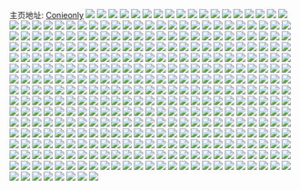 主页地址: [Conieonly](https://weibo.com/u/5076797103) 
![](https://wx4.sinaimg.cn/mw2000/005xzIQfgy1h9ptmxf4w3j32c0340hdu.jpg) 
![](https://wx4.sinaimg.cn/mw2000/005xzIQfgy1h9ptmr7394j324r2u6kjl.jpg) 
![](https://wx4.sinaimg.cn/mw2000/005xzIQfgy1h9ptmy69o2j32c0340qv5.jpg) 
![](https://wx4.sinaimg.cn/mw2000/005xzIQfgy1h9ptmwf1ucj32c0340npe.jpg) 
![](https://wx4.sinaimg.cn/mw2000/005xzIQfgy1h9ptmt9fh5j32c0340000.jpg) 
![](https://wx4.sinaimg.cn/mw2000/005xzIQfgy1h9ptmq9mf1j32c0340x6q.jpg) 
![](https://wx4.sinaimg.cn/mw2000/005xzIQfgy1h9ptmvbx65j328u2zse82.jpg) 
![](https://wx4.sinaimg.cn/mw2000/005xzIQfgy1h9ptmyka37j30rh10ok42.jpg) 
![](https://wx4.sinaimg.cn/mw2000/005xzIQfgy1h9ptn03d36j31o0280e82.jpg) 
![](https://wx4.sinaimg.cn/mw2000/005xzIQfgy1h9ptnqhgd9j30u0140tha.jpg) 
![](https://wx4.sinaimg.cn/mw2000/005xzIQfgy1h9ptmu5pw6j320h2one81.jpg) 
![](https://wx4.sinaimg.cn/mw2000/005xzIQfgy1h98hhfqg3pj30rp10xqrr.jpg) 
![](https://wx4.sinaimg.cn/mw2000/005xzIQfgy1h98ibn3325j325j25fu0x.jpg) 
![](https://wx4.sinaimg.cn/mw2000/005xzIQfgy1h98ie06fryj30r910cdty.jpg) 
![](https://wx4.sinaimg.cn/mw2000/005xzIQfgy1h98if8gc8wj30rt12j1ea.jpg) 
![](https://wx4.sinaimg.cn/mw2000/005xzIQfgy1h98h4zj7s7j32c03407wi.jpg) 
![](https://wx4.sinaimg.cn/mw2000/005xzIQfgy1h98gsu16j1j32ai320x6q.jpg) 
![](https://wx4.sinaimg.cn/mw2000/005xzIQfgy1h98gkwilx0j326m2wnnpd.jpg) 
![](https://wx4.sinaimg.cn/mw2000/005xzIQfgy1h98gld8db8j32c035hnpf.jpg) 
![](https://wx4.sinaimg.cn/mw2000/005xzIQfgy1h98hb1hwf6j30sl125dwf.jpg) 
![](https://wx4.sinaimg.cn/mw2000/005xzIQfgy1h98glgouwhj32c03407wj.jpg) 
![](https://wx4.sinaimg.cn/mw2000/005xzIQfgy1h98glaujc5j32c0340b2b.jpg) 
![](https://wx4.sinaimg.cn/mw2000/005xzIQfgy1h98h6l5pzcj30jz0qntin.jpg) 
![](https://wx4.sinaimg.cn/mw2000/005xzIQfgy1h98hf8bxyrj31wr2joe81.jpg) 
![](https://wx4.sinaimg.cn/mw2000/005xzIQfgy1h98gulbi9cj32c03404qr.jpg) 
![](https://wx4.sinaimg.cn/mw2000/005xzIQfgy1h90xce1elsj32c03404qr.jpg) 
![](https://wx4.sinaimg.cn/mw2000/005xzIQfgy1h90xcevnjnj321e2pq4qp.jpg) 
![](https://wx4.sinaimg.cn/mw2000/005xzIQfgy1h90xem2vpxj32c0340qv5.jpg) 
![](https://wx4.sinaimg.cn/mw2000/005xzIQfgy1h90xchy4z0j32c0340x6p.jpg) 
![](https://wx4.sinaimg.cn/mw2000/005xzIQfgy1h90xcg27gmj329r30u4qq.jpg) 
![](https://wx4.sinaimg.cn/mw2000/005xzIQfgy1h90xcbuy6yj32c0340b2a.jpg) 
![](https://wx4.sinaimg.cn/mw2000/005xzIQfgy1h90xcjgw90j31zm2nd4qp.jpg) 
![](https://wx4.sinaimg.cn/mw2000/005xzIQfgy1h90xccr9d4j32c0340qv5.jpg) 
![](https://wx4.sinaimg.cn/mw2000/005xzIQfgy1h90xdbm24hj30sf11w4a3.jpg) 
![](https://wx4.sinaimg.cn/mw2000/005xzIQfgy1h90xc8pjeuj32c0340x6p.jpg) 
![](https://wx4.sinaimg.cn/mw2000/005xzIQfgy1h90xcirymnj329r30unpd.jpg) 
![](https://wx4.sinaimg.cn/mw2000/005xzIQfgy1h90xcnuba0j30wi1ls4iz.jpg) 
![](https://wx4.sinaimg.cn/mw2000/005xzIQfgy1h90xcn1ezoj33402c0hdv.jpg) 
![](https://wx4.sinaimg.cn/mw2000/005xzIQfgy1h8vhezpb8fj31cz21fe81.jpg) 
![](https://wx4.sinaimg.cn/mw2000/005xzIQfgy1h8vh9uttgrj324h2a11l0.jpg) 
![](https://wx4.sinaimg.cn/mw2000/005xzIQfgy1h8vha0z07bj31ey24gnpd.jpg) 
![](https://wx4.sinaimg.cn/mw2000/005xzIQfgy1h8vha97xroj32c02jikjm.jpg) 
![](https://wx4.sinaimg.cn/mw2000/005xzIQfgy1h8vhij221vj31341cvqiq.jpg) 
![](https://wx4.sinaimg.cn/mw2000/005xzIQfgy1h8vh9vvsmuj32c0340b2a.jpg) 
![](https://wx4.sinaimg.cn/mw2000/005xzIQfgy1h8vha6vf8rj32c0340hdw.jpg) 
![](https://wx4.sinaimg.cn/mw2000/005xzIQfgy1h8vha06364j31h527pe81.jpg) 
![](https://wx4.sinaimg.cn/mw2000/005xzIQfgy1h8vhaeoh6uj32c0340u0y.jpg) 
![](https://wx4.sinaimg.cn/mw2000/005xzIQfgy1h8vha3fw3aj32a531je83.jpg) 
![](https://wx4.sinaimg.cn/mw2000/005xzIQfgy1h8vh9rov0xj32c02s9kjm.jpg) 
![](https://wx4.sinaimg.cn/mw2000/005xzIQfgy1h8vh9z9femj31kw2dc1ky.jpg) 
![](https://wx4.sinaimg.cn/mw2000/005xzIQfgy1h8vh9yc1yzj31kx2dc7wi.jpg) 
![](https://wx4.sinaimg.cn/mw2000/005xzIQfgy1h8vh9xi5d9j31kw2dc1ky.jpg) 
![](https://wx4.sinaimg.cn/mw2000/005xzIQfgy1h8vhavmulkj32312spe83.jpg) 
![](https://wx4.sinaimg.cn/mw2000/005xzIQfgy1h8vha7z5dmj32c0340b2b.jpg) 
![](https://wx4.sinaimg.cn/mw2000/005xzIQfgy1h8vh9wm5swj32c0340u0x.jpg) 
![](https://wx4.sinaimg.cn/mw2000/005xzIQfgy1h8vhact9zlj32eo37kkjp.jpg) 
![](https://wx4.sinaimg.cn/mw2000/005xzIQfgy1h8ph0o2w07j324836ce83.jpg) 
![](https://wx4.sinaimg.cn/mw2000/005xzIQfgy1h8ph1svlp4j336c248x6p.jpg) 
![](https://wx4.sinaimg.cn/mw2000/005xzIQfgy1h8ph0ua14yj324836cx6q.jpg) 
![](https://wx4.sinaimg.cn/mw2000/005xzIQfgy1h8ph0zabq5j324836cb2a.jpg) 
![](https://wx4.sinaimg.cn/mw2000/005xzIQfgy1h8ph159q1hj324836cu0y.jpg) 
![](https://wx4.sinaimg.cn/mw2000/005xzIQfgy1h8ph29a1ytj325137khdu.jpg) 
![](https://wx4.sinaimg.cn/mw2000/005xzIQfgy1h8ph1bnp9ej324836cu0y.jpg) 
![](https://wx4.sinaimg.cn/mw2000/005xzIQfgy1h8ph1i934vj324836cqv6.jpg) 
![](https://wx4.sinaimg.cn/mw2000/005xzIQfgy1h8ph1o40n9j324836ckjm.jpg) 
![](https://wx4.sinaimg.cn/mw2000/005xzIQfgy1h8bekejmrjj31o02807wi.jpg) 
![](https://wx4.sinaimg.cn/mw2000/005xzIQfgy1h8bekgjf95j31o0280b2a.jpg) 
![](https://wx4.sinaimg.cn/mw2000/005xzIQfgy1h8bekbn0gcj31o02801ky.jpg) 
![](https://wx4.sinaimg.cn/mw2000/005xzIQfgy1h8bekc4w6aj30ui14oq8p.jpg) 
![](https://wx4.sinaimg.cn/mw2000/005xzIQfgy1h8bek8a72xj31ue2gj1kx.jpg) 
![](https://wx4.sinaimg.cn/mw2000/005xzIQfgy1h8bekda6zej32c0340kjl.jpg) 
![](https://wx4.sinaimg.cn/mw2000/005xzIQfgy1h8bekae3vtj31o0280kjm.jpg) 
![](https://wx4.sinaimg.cn/mw2000/005xzIQfgy1h8bekiscz7j32c03401ky.jpg) 
![](https://wx4.sinaimg.cn/mw2000/005xzIQfgy1h8bekfjgmaj31o0280hdu.jpg) 
![](https://wx4.sinaimg.cn/mw2000/005xzIQfgy1h8bekhmwizj31o02804qq.jpg) 
![](https://wx4.sinaimg.cn/mw2000/005xzIQfgy1h8bekjlfd2j31o0280u0x.jpg) 
![](https://wx4.sinaimg.cn/mw2000/005xzIQfgy1h8bekcket7j30uk14rjy6.jpg) 
![](https://wx4.sinaimg.cn/mw2000/005xzIQfgy1h8bekkamn1j318y280hdt.jpg) 
![](https://wx4.sinaimg.cn/mw2000/005xzIQfgy1h8bekdpvb1j30wi17c792.jpg) 
![](https://wx4.sinaimg.cn/mw2000/005xzIQfgy1h850io5iupj32c0340hdt.jpg) 
![](https://wx4.sinaimg.cn/mw2000/005xzIQfgy1h850infvpwj32702x64qr.jpg) 
![](https://wx4.sinaimg.cn/mw2000/005xzIQfgy1h850ii1x0kj31rb2ca4qp.jpg) 
![](https://wx4.sinaimg.cn/mw2000/005xzIQfgy1h850iqi5a9j32c03407wk.jpg) 
![](https://wx4.sinaimg.cn/mw2000/005xzIQfgy1h850ikc7qxj31zn2nje81.jpg) 
![](https://wx4.sinaimg.cn/mw2000/005xzIQfgy1h850id0fssj32au32v1kz.jpg) 
![](https://wx4.sinaimg.cn/mw2000/005xzIQfgy1h850i2u4a2j322v2roqv5.jpg) 
![](https://wx4.sinaimg.cn/mw2000/005xzIQfgy1h850lf02wgj318z27z1kx.jpg) 
![](https://wx4.sinaimg.cn/mw2000/005xzIQfgy1h850im21rtj32572ushdt.jpg) 
![](https://wx4.sinaimg.cn/mw2000/005xzIQfgy1h850ihcbi3j31lr251e81.jpg) 
![](https://wx4.sinaimg.cn/mw2000/005xzIQfgy1h850il9onzj328j2z81ky.jpg) 
![](https://wx4.sinaimg.cn/mw2000/005xzIQfgy1h850ift8qoj32b332nb2b.jpg) 
![](https://wx4.sinaimg.cn/mw2000/005xzIQfgy1h850i7rzcsj31sc2ds1ky.jpg) 
![](https://wx4.sinaimg.cn/mw2000/005xzIQfgy1h850iecb9dj32842yoqv5.jpg) 
![](https://wx4.sinaimg.cn/mw2000/005xzIQfgy1h850isga6aj32392s21ky.jpg) 
![](https://wx4.sinaimg.cn/mw2000/005xzIQfgy1h850iarei2j32c0340npe.jpg) 
![](https://wx4.sinaimg.cn/mw2000/005xzIQfgy1h850ltbnwsj32c0340qv7.jpg) 
![](https://wx4.sinaimg.cn/mw2000/005xzIQfgy1h850luflfqj32c0340b2a.jpg) 
![](https://wx4.sinaimg.cn/mw2000/005xzIQfgy1h7y04jzlwbj327v2yhkjl.jpg) 
![](https://wx4.sinaimg.cn/mw2000/005xzIQfgy1h7y04lai50j32c0340npd.jpg) 
![](https://wx4.sinaimg.cn/mw2000/005xzIQfgy1h7y04p364rj32c03407wi.jpg) 
![](https://wx4.sinaimg.cn/mw2000/005xzIQfgy1h7y04up2pcj32c0340u0x.jpg) 
![](https://wx4.sinaimg.cn/mw2000/005xzIQfgy1h7y04eg1zmj32c03401kz.jpg) 
![](https://wx4.sinaimg.cn/mw2000/005xzIQfgy1h7y05dpftoj32922zwe81.jpg) 
![](https://wx4.sinaimg.cn/mw2000/005xzIQfgy1h7y04ai84oj31j821xe7x.jpg) 
![](https://wx4.sinaimg.cn/mw2000/005xzIQfgy1h7y04idwu5j32c0340b29.jpg) 
![](https://wx4.sinaimg.cn/mw2000/005xzIQfgy1h7y0466rqej31dw1um7na.jpg) 
![](https://wx4.sinaimg.cn/mw2000/005xzIQfgy1h7y04t7nz4j32c0340npd.jpg) 
![](https://wx4.sinaimg.cn/mw2000/005xzIQfgy1h7y05bczdaj32c0340e81.jpg) 
![](https://wx4.sinaimg.cn/mw2000/005xzIQfgy1h7y04q76cnj327f2xxu0x.jpg) 
![](https://wx4.sinaimg.cn/mw2000/005xzIQfgy1h7y04nh4xjj32c0340x6q.jpg) 
![](https://wx4.sinaimg.cn/mw2000/005xzIQfgy1h7y045kwlvj32c03404qq.jpg) 
![](https://wx4.sinaimg.cn/mw2000/005xzIQfgy1h7y047mznnj32c0340x6p.jpg) 
![](https://wx4.sinaimg.cn/mw2000/005xzIQfgy1h7y048v70uj31dq1ue1kx.jpg) 
![](https://wx4.sinaimg.cn/mw2000/005xzIQfgy1h7y04gycuyj32c0340kjl.jpg) 
![](https://wx4.sinaimg.cn/mw2000/005xzIQfgy1h7y05bwt0ej31fj1wt7n0.jpg) 
![](https://wx4.sinaimg.cn/mw2000/005xzIQfgy1h7ommjc4vhj32c0341kjn.jpg) 
![](https://wx4.sinaimg.cn/mw2000/005xzIQfgy1h7ommlpn32j31t72f2b0c.jpg) 
![](https://wx4.sinaimg.cn/mw2000/005xzIQfgy1h7ommh4kv8j31r03401kz.jpg) 
![](https://wx4.sinaimg.cn/mw2000/005xzIQfgy1h7ommmvj0qj31g30yqwxg.jpg) 
![](https://wx4.sinaimg.cn/mw2000/005xzIQfgy1h7ommmc7hsj31kw2dc4qp.jpg) 
![](https://wx4.sinaimg.cn/mw2000/005xzIQfgy1h7ommnh6uuj31971vtu09.jpg) 
![](https://wx4.sinaimg.cn/mw2000/005xzIQfgy1h7ommpqsfij31kw2dckjl.jpg) 
![](https://wx4.sinaimg.cn/mw2000/005xzIQfgy1h7ommozmiqj31hc280e81.jpg) 
![](https://wx4.sinaimg.cn/mw2000/005xzIQfgy1h7ommdyrqij31kx2dckjl.jpg) 
![](https://wx4.sinaimg.cn/mw2000/005xzIQfgy1h7ommd5cd5j31j82auhdt.jpg) 
![](https://wx4.sinaimg.cn/mw2000/005xzIQfgy1h7ommoa6qcj31hc280e81.jpg) 
![](https://wx4.sinaimg.cn/mw2000/005xzIQfgy1h7omokc5ytj31kx2ddkjl.jpg) 
![](https://wx4.sinaimg.cn/mw2000/005xzIQfgy1h7ommk49doj32c03407wh.jpg) 
![](https://wx4.sinaimg.cn/mw2000/005xzIQfgy1h7omohv70sj31mi2w0x6p.jpg) 
![](https://wx4.sinaimg.cn/mw2000/005xzIQfgy1h7omml8jefj32c0340npe.jpg) 
![](https://wx4.sinaimg.cn/mw2000/005xzIQfgy1h7ommf45lxj30wi17cqhj.jpg) 
![](https://wx4.sinaimg.cn/mw2000/005xzIQfgy1h7ommcjihqj326p2yyb2a.jpg) 
![](https://wx4.sinaimg.cn/mw2000/005xzIQfgy1h7omoghuh3j32c0340kjm.jpg) 
![](https://wx4.sinaimg.cn/mw2000/005xzIQfgy1h7lar2qvx2j32c0340hdu.jpg) 
![](https://wx4.sinaimg.cn/mw2000/005xzIQfgy1h7laqytfo7j328n2zdkjm.jpg) 
![](https://wx4.sinaimg.cn/mw2000/005xzIQfgy1h7laqw3lksj32652w21kx.jpg) 
![](https://wx4.sinaimg.cn/mw2000/005xzIQfgy1h7larf76vmj31401e0wsv.jpg) 
![](https://wx4.sinaimg.cn/mw2000/005xzIQfgy1h7lar03m70j32c03401kx.jpg) 
![](https://wx4.sinaimg.cn/mw2000/005xzIQfgy1h7lar4zkczj32b232le82.jpg) 
![](https://wx4.sinaimg.cn/mw2000/005xzIQfgy1h7lar1c5h5j328i2z6qv5.jpg) 
![](https://wx4.sinaimg.cn/mw2000/005xzIQfgy1h7larfk6njj31401e0ai1.jpg) 
![](https://wx4.sinaimg.cn/mw2000/005xzIQfgy1h7lar7b7frj321s2thu0x.jpg) 
![](https://wx4.sinaimg.cn/mw2000/005xzIQfgy1h7laqx5oysj30wi1lsai5.jpg) 
![](https://wx4.sinaimg.cn/mw2000/005xzIQfgy1h7larj5fsuj325y2vx4qq.jpg) 
![](https://wx4.sinaimg.cn/mw2000/005xzIQfgy1h7laszsj6uj32c0340hdu.jpg) 
![](https://wx4.sinaimg.cn/mw2000/005xzIQfgy1h7lar61buej326v2xbnpd.jpg) 
![](https://wx4.sinaimg.cn/mw2000/005xzIQfgy1h7larhfrg4j31sc2dsx6p.jpg) 
![](https://wx4.sinaimg.cn/mw2000/005xzIQfgy1h7lar8zjcpj32a831i1kz.jpg) 
![](https://wx4.sinaimg.cn/mw2000/005xzIQfgy1h788d2k25xj325c2uv4qq.jpg) 
![](https://wx4.sinaimg.cn/mw2000/005xzIQfgy1h788cmy3uhj32c0340npf.jpg) 
![](https://wx4.sinaimg.cn/mw2000/005xzIQfgy1h788e4rxcdj30rf10l4e7.jpg) 
![](https://wx4.sinaimg.cn/mw2000/005xzIQfgy1h788crk6jnj32c0340qv5.jpg) 
![](https://wx4.sinaimg.cn/mw2000/005xzIQfgy1h788ew86uwj31kw2dc4qq.jpg) 
![](https://wx4.sinaimg.cn/mw2000/005xzIQfgy1h788czt7grj32c03400yt.jpg) 
![](https://wx4.sinaimg.cn/mw2000/005xzIQfgy1h788ct561cj32442tcu0x.jpg) 
![](https://wx4.sinaimg.cn/mw2000/005xzIQfgy1h77m9eixi6j31ko23lkjm.jpg) 
![](https://wx4.sinaimg.cn/mw2000/005xzIQfgy1h788fujecbj30q50yudog.jpg) 
![](https://wx4.sinaimg.cn/mw2000/005xzIQfgy1h788cpycv9j32c0340b2a.jpg) 
![](https://wx4.sinaimg.cn/mw2000/005xzIQfgy1h788cv0slej32c0340e82.jpg) 
![](https://wx4.sinaimg.cn/mw2000/005xzIQfgy1h788cy7p1ij32c035du0x.jpg) 
![](https://wx4.sinaimg.cn/mw2000/005xzIQfgy1h77lp38mcvj30rt114whq.jpg) 
![](https://wx4.sinaimg.cn/mw2000/005xzIQfgy1h77lp0p1zuj31o0280hdu.jpg) 
![](https://wx4.sinaimg.cn/mw2000/005xzIQfgy1h788d0lihbj31zh2n57wh.jpg) 
![](https://wx4.sinaimg.cn/mw2000/005xzIQfgy1h788d1q20oj32c0340qv6.jpg) 
![](https://wx4.sinaimg.cn/mw2000/005xzIQfgy1h788d4i0bhj32c0340n67.jpg) 
![](https://wx4.sinaimg.cn/mw2000/005xzIQfgy1h788co69bkj31kw2dc7tr.jpg) 
![](https://wx4.sinaimg.cn/mw2000/005xzIQfgy1h766opx86dj30u0140ta8.jpg) 
![](https://wx4.sinaimg.cn/mw2000/005xzIQfgy1h766oqo36yj30u011iq9w.jpg) 
![](https://wx4.sinaimg.cn/mw2000/005xzIQfgy1h766onhazuj30u00z1n3i.jpg) 
![](https://wx4.sinaimg.cn/mw2000/005xzIQfgy1h766os53t8j30u013zgub.jpg) 
![](https://wx4.sinaimg.cn/mw2000/005xzIQfgy1h766oswtzlj30u013yn6b.jpg) 
![](https://wx4.sinaimg.cn/mw2000/005xzIQfgy1h766orajs7j30u011igmx.jpg) 
![](https://wx4.sinaimg.cn/mw2000/005xzIQfgy1h766otkfqnj31hc0u047m.jpg) 
![](https://wx4.sinaimg.cn/mw2000/005xzIQfgy1h766op9votj30u0140dpq.jpg) 
![](https://wx4.sinaimg.cn/mw2000/005xzIQfgy1h766oofufxj30u0139dui.jpg) 
![](https://wx4.sinaimg.cn/mw2000/005xzIQfgy1h6wnst4r6jj30u011itg1.jpg) 
![](https://wx4.sinaimg.cn/mw2000/005xzIQfgy1h6wnssiqyhj30u011i10v.jpg) 
![](https://wx4.sinaimg.cn/mw2000/005xzIQfgy1h6wnseym4lj30u00u0tbk.jpg) 
![](https://wx4.sinaimg.cn/mw2000/005xzIQfgy1h6wnsuqoo3j30u0152k2k.jpg) 
![](https://wx4.sinaimg.cn/mw2000/005xzIQfgy1h6wnsehh37j30u0140whi.jpg) 
![](https://wx4.sinaimg.cn/mw2000/005xzIQfgy1h6wnsfozwqj31400u0qar.jpg) 
![](https://wx4.sinaimg.cn/mw2000/005xzIQfgy1h6wnsi6wf2j30u0140n6u.jpg) 
![](https://wx4.sinaimg.cn/mw2000/005xzIQfgy1h6wnsj00xhj30u011ijy0.jpg) 
![](https://wx4.sinaimg.cn/mw2000/005xzIQfgy1h6wnstqjqdj30u011hwkn.jpg) 
![](https://wx4.sinaimg.cn/mw2000/005xzIQfgy1h6wnsjxnlnj30u011i40w.jpg) 
![](https://wx4.sinaimg.cn/mw2000/005xzIQfgy1h6wnsqv5lvj30u01sy11p.jpg) 
![](https://wx4.sinaimg.cn/mw2000/005xzIQfgy1h6wnsroy20j30u011in4e.jpg) 
![](https://wx4.sinaimg.cn/mw2000/005xzIQfgy1h6un7qwmb0j32c03407wi.jpg) 
![](https://wx4.sinaimg.cn/mw2000/005xzIQfgy1h6unc29xd3j30rx118h35.jpg) 
![](https://wx4.sinaimg.cn/mw2000/005xzIQfgy1h6un7vue4pj325q2vn7as.jpg) 
![](https://wx4.sinaimg.cn/mw2000/005xzIQfgy1h6un7l0qvij329o30w174.jpg) 
![](https://wx4.sinaimg.cn/mw2000/005xzIQfgy1h6un84wdo4j325s2vpe82.jpg) 
![](https://wx4.sinaimg.cn/mw2000/005xzIQfgy1h6un7inx8oj31401e0ag6.jpg) 
![](https://wx4.sinaimg.cn/mw2000/005xzIQfgy1h6un83b662j32c0340e84.jpg) 
![](https://wx4.sinaimg.cn/mw2000/005xzIQfgy1h6un7uiz36j31xs2l3kjl.jpg) 
![](https://wx4.sinaimg.cn/mw2000/005xzIQfgy1h6un80y925j31ka22xwo4.jpg) 
![](https://wx4.sinaimg.cn/mw2000/005xzIQfgy1h6un7pd9emj32c03401kz.jpg) 
![](https://wx4.sinaimg.cn/mw2000/005xzIQfgy1h6un808eqqj32c0340185.jpg) 
![](https://wx4.sinaimg.cn/mw2000/005xzIQfgy1h6un7x4qr1j31ws2oa45y.jpg) 
![](https://wx4.sinaimg.cn/mw2000/005xzIQfgy1h6un7yy11kj31uy2h5ay1.jpg) 
![](https://wx4.sinaimg.cn/mw2000/005xzIQfgy1h6un7td2ruj327x2yfhdv.jpg) 
![](https://wx4.sinaimg.cn/mw2000/005xzIQfgy1h6un7hvb7aj326i2wj7wj.jpg) 
![](https://wx4.sinaimg.cn/mw2000/005xzIQfgy1h6un7o10fdj325y2vskjl.jpg) 
![](https://wx4.sinaimg.cn/mw2000/005xzIQfgy1h6un87kvx0j31wp2jlqv6.jpg) 
![](https://wx4.sinaimg.cn/mw2000/005xzIQfgy1h6un9a6n91j329j30khdt.jpg) 
![](https://wx4.sinaimg.cn/mw2000/005xzIQfgy1h6tcwmeepyj32c0340kjm.jpg) 
![](https://wx4.sinaimg.cn/mw2000/005xzIQfgy1h6tcwwcu3rj329g30fnpe.jpg) 
![](https://wx4.sinaimg.cn/mw2000/005xzIQfgy1h6tcx2xb3cj32c03404qs.jpg) 
![](https://wx4.sinaimg.cn/mw2000/005xzIQfgy1h6tcwx69bbj32c03401ky.jpg) 
![](https://wx4.sinaimg.cn/mw2000/005xzIQfgy1h6tcxhf0dpj32vt25n7wi.jpg) 
![](https://wx4.sinaimg.cn/mw2000/005xzIQfgy1h6tcwliercj32c0340npe.jpg) 
![](https://wx4.sinaimg.cn/mw2000/005xzIQfgy1h6tcwy53mij326k2wq7wi.jpg) 
![](https://wx4.sinaimg.cn/mw2000/005xzIQfgy1h6tcx1i2fvj327m2y6x6p.jpg) 
![](https://wx4.sinaimg.cn/mw2000/005xzIQfgy1h6tcwkjh5cj32c035d1l0.jpg) 
![](https://wx4.sinaimg.cn/mw2000/005xzIQfgy1h6tcwoiwiqj32c0340npe.jpg) 
![](https://wx4.sinaimg.cn/mw2000/005xzIQfgy1h6tcz862vkj32c0340hdw.jpg) 
![](https://wx4.sinaimg.cn/mw2000/005xzIQfgy1h6tcz9k5yzj32c03407wi.jpg) 
![](https://wx4.sinaimg.cn/mw2000/005xzIQfgy1h6tczfqtzgj32c0340hdu.jpg) 
![](https://wx4.sinaimg.cn/mw2000/005xzIQfgy1h6tczb4l9rj32c0340qv5.jpg) 
![](https://wx4.sinaimg.cn/mw2000/005xzIQfgy1h6tcz5o1abj324a2tkx6p.jpg) 
![](https://wx4.sinaimg.cn/mw2000/005xzIQfgy1h6tczpqrabj32c03401kz.jpg) 
![](https://wx4.sinaimg.cn/mw2000/005xzIQfgy1h6tczorswyj32c0340u0x.jpg) 
![](https://wx4.sinaimg.cn/mw2000/005xzIQfgy1h6tczu1fpbj32c0340qvc.jpg) 
![](https://wx4.sinaimg.cn/mw2000/005xzIQfgy1h69yivzr89j32c02x0b29.jpg) 
![](https://wx4.sinaimg.cn/mw2000/005xzIQfgy1h69yix00edj32a12ujan1.jpg) 
![](https://wx4.sinaimg.cn/mw2000/005xzIQfgy1h69yizgq3qj32702x64qq.jpg) 
![](https://wx4.sinaimg.cn/mw2000/005xzIQfgy1h69yj8m5u9j32652w2thv.jpg) 
![](https://wx4.sinaimg.cn/mw2000/005xzIQfgy1h69yj23j81j32c0340b2b.jpg) 
![](https://wx4.sinaimg.cn/mw2000/005xzIQfgy1h69yjbzrm1j326m2wndvx.jpg) 
![](https://wx4.sinaimg.cn/mw2000/005xzIQfgy1h69yitr2o0j32c0340k2t.jpg) 
![](https://wx4.sinaimg.cn/mw2000/005xzIQfgy1h69yjau5iyj32c0340h9m.jpg) 
![](https://wx4.sinaimg.cn/mw2000/005xzIQfgy1h69yj6vfslj31jc223450.jpg) 
![](https://wx4.sinaimg.cn/mw2000/005xzIQfgy1h69yj4z6mvj32c0340x6s.jpg) 
![](https://wx4.sinaimg.cn/mw2000/005xzIQfgy1h69yj67xfwj323q2stx3m.jpg) 
![](https://wx4.sinaimg.cn/mw2000/005xzIQfgy1h69yj7qli2j326h2whdt9.jpg) 
![](https://wx4.sinaimg.cn/mw2000/005xzIQfgy1h69yj9nypjj32c0340qmc.jpg) 
![](https://wx4.sinaimg.cn/mw2000/005xzIQfgy1h69yjg9jd6j31o0280x6p.jpg) 
![](https://wx4.sinaimg.cn/mw2000/005xzIQfgy1h69ykqvopwj32352s17ha.jpg) 
![](https://wx4.sinaimg.cn/mw2000/005xzIQfgy1h69yjekp5jj32362s8npd.jpg) 
![](https://wx4.sinaimg.cn/mw2000/005xzIQfgy1h69yjffi9rj31h11ze1b8.jpg) 
![](https://wx4.sinaimg.cn/mw2000/005xzIQfgy1h69yiund63j30wi1ycndv.jpg) 
![](https://wx4.sinaimg.cn/mw2000/005xzIQfgy1h5ms4oc97vj32c0340u0y.jpg) 
![](https://wx4.sinaimg.cn/mw2000/005xzIQfgy1h5ms4zkkeij3248248hdt.jpg) 
![](https://wx4.sinaimg.cn/mw2000/005xzIQfgy1h5ms529rm7j30zy1bxh1w.jpg) 
![](https://wx4.sinaimg.cn/mw2000/005xzIQfgy1h5ms4su8amj3127127aob.jpg) 
![](https://wx4.sinaimg.cn/mw2000/005xzIQfgy1h5ms47xx11j30uc0ucaiq.jpg) 
![](https://wx4.sinaimg.cn/mw2000/005xzIQfgy1h5ms536rybj314013yaig.jpg) 
![](https://wx4.sinaimg.cn/mw2000/005xzIQfgy1h5ms4hlix0j32b6340x6q.jpg) 
![](https://wx4.sinaimg.cn/mw2000/005xzIQfgy1h5ms46ywzoj325i2v7hdv.jpg) 
![](https://wx4.sinaimg.cn/mw2000/005xzIQfgy1h5ms4rw9h7j328e2z64cb.jpg) 
![](https://wx4.sinaimg.cn/mw2000/005xzIQfgy1h5ms603vlej32c0340npe.jpg) 
![](https://wx4.sinaimg.cn/mw2000/005xzIQfgy1h5ms4271koj30zk0zk7by.jpg) 
![](https://wx4.sinaimg.cn/mw2000/005xzIQfgy1h5ms4wkdykj31t02eoq7c.jpg) 
![](https://wx4.sinaimg.cn/mw2000/005xzIQfgy1h5ms513lmuj327l2xyb18.jpg) 
![](https://wx4.sinaimg.cn/mw2000/005xzIQfgy1h5ms63j2frj32c03407wi.jpg) 
![](https://wx4.sinaimg.cn/mw2000/005xzIQfgy1h5ms6999usj32c0340npf.jpg) 
![](https://wx4.sinaimg.cn/mw2000/005xzIQfgy1h5ms4kdfpnj32c0340x6p.jpg) 
![](https://wx4.sinaimg.cn/mw2000/005xzIQfgy1h5ms3rj64fj32c0340kjn.jpg) 
![](https://wx4.sinaimg.cn/mw2000/005xzIQfgy1h5ms41bjtdj32al324npe.jpg) 
![](https://wx4.sinaimg.cn/mw2000/005xzIQfgy1h5fneusj6uj326e26ehdu.jpg) 
![](https://wx4.sinaimg.cn/mw2000/005xzIQfgy1h5fnf28ljij31ro2cs4qq.jpg) 
![](https://wx4.sinaimg.cn/mw2000/005xzIQfgy1h5fnf54k08j32bn33j1kz.jpg) 
![](https://wx4.sinaimg.cn/mw2000/005xzIQfgy1h5foisz40aj32c0340e84.jpg) 
![](https://wx4.sinaimg.cn/mw2000/005xzIQfgy1h5fnf6zlhgj31ye2m0u0y.jpg) 
![](https://wx4.sinaimg.cn/mw2000/005xzIQfgy1h5fng35tmaj32c0340qv7.jpg) 
![](https://wx4.sinaimg.cn/mw2000/005xzIQfgy1h5fnew7v3vj32172ph1kx.jpg) 
![](https://wx4.sinaimg.cn/mw2000/005xzIQfgy1h5fnf94lnwj324t2u9u0y.jpg) 
![](https://wx4.sinaimg.cn/mw2000/005xzIQfgy1h5fnfiqmqcj31su2ec7wh.jpg) 
![](https://wx4.sinaimg.cn/mw2000/005xzIQfgy1h5fnfbwvcfj32au32ge83.jpg) 
![](https://wx4.sinaimg.cn/mw2000/005xzIQfgy1h5fnfhflnnj321v2qc4qr.jpg) 
![](https://wx4.sinaimg.cn/mw2000/005xzIQfgy1h5fnfn1trvj32c0340hdu.jpg) 
![](https://wx4.sinaimg.cn/mw2000/005xzIQfgy1h5fnfl7q2gj31ya2lle81.jpg) 
![](https://wx4.sinaimg.cn/mw2000/005xzIQfgy1h5fnfeyftbj32aa31pe83.jpg) 
![](https://wx4.sinaimg.cn/mw2000/005xzIQfgy1h5fnewq565j30r30r50wl.jpg) 
![](https://wx4.sinaimg.cn/mw2000/005xzIQfgy1h5fnfk0wpzj32802yoqv5.jpg) 
![](https://wx4.sinaimg.cn/mw2000/005xzIQfgy1h5fnfpfse0j322x2rrx6q.jpg) 
![](https://wx4.sinaimg.cn/mw2000/005xzIQfgy1h5fnexhz8kj30wi0wn495.jpg) 
![](https://wx4.sinaimg.cn/mw2000/005xzIQfgy1h56esvloqgj30r6108jw3.jpg) 
![](https://wx4.sinaimg.cn/mw2000/005xzIQfgy1h56esycyx1j30u013xgsh.jpg) 
![](https://wx4.sinaimg.cn/mw2000/005xzIQfgy1h56esu74k1j30u0140n7o.jpg) 
![](https://wx4.sinaimg.cn/mw2000/005xzIQfgy1h56eswa9d4j30u0140jz2.jpg) 
![](https://wx4.sinaimg.cn/mw2000/005xzIQfgy1h56esxmmlaj30u0136n27.jpg) 
![](https://wx4.sinaimg.cn/mw2000/005xzIQfgy1h56esuz8hyj30u0140jzd.jpg) 
![](https://wx4.sinaimg.cn/mw2000/005xzIQfgy1h56et07pgoj30u013y46g.jpg) 
![](https://wx4.sinaimg.cn/mw2000/005xzIQfgy1h56eswzbbcj30u10u0gre.jpg) 
![](https://wx4.sinaimg.cn/mw2000/005xzIQfgy1h56essq74aj30u01ilgud.jpg) 
![](https://wx4.sinaimg.cn/mw2000/005xzIQfgy1h56eszggekj30u013y7a2.jpg) 
![](https://wx4.sinaimg.cn/mw2000/005xzIQfgy1h56et0wf39j30u0140wlx.jpg) 
![](https://wx4.sinaimg.cn/mw2000/005xzIQfgy1h56et1ls58j30u0140afx.jpg) 
![](https://wx4.sinaimg.cn/mw2000/005xzIQfgy1h54ep0p65wj30yn1a7avs.jpg) 
![](https://wx4.sinaimg.cn/mw2000/005xzIQfgy1h54ds27mowj31kw2dcqv5.jpg) 
![](https://wx4.sinaimg.cn/mw2000/005xzIQfgy1h54dsqkf4oj31kw2dd4qq.jpg) 
![](https://wx4.sinaimg.cn/mw2000/005xzIQfgy1h54drtpiv5j31kw2ddx6p.jpg) 
![](https://wx4.sinaimg.cn/mw2000/005xzIQfgy1h54dpwdasnj30mp0y2k3t.jpg) 
![](https://wx4.sinaimg.cn/mw2000/005xzIQfgy1h54dq9daepj31cn20yu0x.jpg) 
![](https://wx4.sinaimg.cn/mw2000/005xzIQfgy1h54dqbc4zxj30qb0z2qem.jpg) 
![](https://wx4.sinaimg.cn/mw2000/005xzIQfgy1h54dqe15dwj311d0ox17t.jpg) 
![](https://wx4.sinaimg.cn/mw2000/005xzIQfgy1h54dqkryarj31h627s7wh.jpg) 
![](https://wx4.sinaimg.cn/mw2000/005xzIQfgy1h54dqv4e4mj31kw2ddu0x.jpg) 
![](https://wx4.sinaimg.cn/mw2000/005xzIQfgy1h54dr2sesmj31kw2ddqv5.jpg) 
![](https://wx4.sinaimg.cn/mw2000/005xzIQfgy1h54drp1f9nj31kw2dd7wi.jpg) 
![](https://wx4.sinaimg.cn/mw2000/005xzIQfgy1h54drj8jmbj31kw23vu0x.jpg) 
![](https://wx4.sinaimg.cn/mw2000/005xzIQfgy1h54drd33pij31kw2dcqv5.jpg) 
![](https://wx4.sinaimg.cn/mw2000/005xzIQfgy1h54dr9knjbj32dc1kwx6p.jpg) 
![](https://wx4.sinaimg.cn/mw2000/005xzIQfly1h523elafa3j32dc1kwqv5.jpg) 
![](https://wx4.sinaimg.cn/mw2000/005xzIQfly1h523ei6mfvj31kw2dc4qq.jpg) 
![](https://wx4.sinaimg.cn/mw2000/005xzIQfly1h523e16wz4j31ey24ghdt.jpg) 
![](https://wx4.sinaimg.cn/mw2000/005xzIQfly1h523e8t07gj31kw2dce82.jpg) 
![](https://wx4.sinaimg.cn/mw2000/005xzIQfly1h523egtjwyj31iz2aqhdu.jpg) 
![](https://wx4.sinaimg.cn/mw2000/005xzIQfly1h523eea5qvj31kw2dchdu.jpg) 
![](https://wx4.sinaimg.cn/mw2000/005xzIQfly1h523ebiopfj32dc1kwx6p.jpg) 
![](https://wx4.sinaimg.cn/mw2000/005xzIQfly1h523dz8wnij31hy295qv5.jpg) 
![](https://wx4.sinaimg.cn/mw2000/005xzIQfly1h523e2yoy2j31kw2dc4qq.jpg) 
![](https://wx4.sinaimg.cn/mw2000/005xzIQfly1h523e5yjxpj32dc1kw7wi.jpg) 
![](https://wx4.sinaimg.cn/mw2000/005xzIQfly1h523emgozsj32dc1kwkjl.jpg) 
![](https://wx4.sinaimg.cn/mw2000/005xzIQfly1h523enaabqj32dc1kwe81.jpg) 
![](https://wx4.sinaimg.cn/mw2000/005xzIQfly1h523e09ozuj31i829lu0x.jpg) 
![](https://wx4.sinaimg.cn/mw2000/005xzIQfly1h523ejgymlj31g426fkjl.jpg) 
![](https://wx4.sinaimg.cn/mw2000/005xzIQfly1h523dy955rj31kw2dchdu.jpg) 
![](https://wx4.sinaimg.cn/mw2000/005xzIQfgy1h4x9ok5305j30u0190487.jpg) 
![](https://wx4.sinaimg.cn/mw2000/005xzIQfgy1h4x9oj7x7bj30u018zdks.jpg) 
![](https://wx4.sinaimg.cn/mw2000/005xzIQfgy1h4x9od5x32j30u018zguy.jpg) 
![](https://wx4.sinaimg.cn/mw2000/005xzIQfgy1h4x9oi1ntlj30u018zwp1.jpg) 
![](https://wx4.sinaimg.cn/mw2000/005xzIQfgy1h4x9zehjf1j30u018zan2.jpg) 
![](https://wx4.sinaimg.cn/mw2000/005xzIQfgy1h4x9oe6v2lj30u018ztj5.jpg) 
![](https://wx4.sinaimg.cn/mw2000/005xzIQfgy1h4tvghulgvj30u014047d.jpg) 
![](https://wx4.sinaimg.cn/mw2000/005xzIQfgy1h4tvgexmljj30u011jdlc.jpg) 
![](https://wx4.sinaimg.cn/mw2000/005xzIQfgy1h4tvgk3a1uj30u0140n6z.jpg) 
![](https://wx4.sinaimg.cn/mw2000/005xzIQfgy1h4tvgiusyhj30u0140wq7.jpg) 
![](https://wx4.sinaimg.cn/mw2000/005xzIQfgy1h4tvgu1lvhj30u0140ao3.jpg) 
![](https://wx4.sinaimg.cn/mw2000/005xzIQfgy1h4tvgftulaj30u011iajj.jpg) 
![](https://wx4.sinaimg.cn/mw2000/005xzIQfgy1h4tvgoq9dhj30u014qwoq.jpg) 
![](https://wx4.sinaimg.cn/mw2000/005xzIQfgy1h4tvgkyovvj30u0140aj2.jpg) 
![](https://wx4.sinaimg.cn/mw2000/005xzIQfgy1h4tvgr51h7j30u013yguv.jpg) 
![](https://wx4.sinaimg.cn/mw2000/005xzIQfgy1h4tvhuqru7j30u014tgve.jpg) 
![](https://wx4.sinaimg.cn/mw2000/005xzIQfgy1h4tvgh0l1vj30u0140gz2.jpg) 
![](https://wx4.sinaimg.cn/mw2000/005xzIQfgy1h4tvjydt1gj30u0140wqq.jpg) 
![](https://wx4.sinaimg.cn/mw2000/005xzIQfgy1h4tvgswpgxj30u0140tii.jpg) 
![](https://wx4.sinaimg.cn/mw2000/005xzIQfgy1h4tvge7bfyj30u014047c.jpg) 
![](https://wx4.sinaimg.cn/mw2000/005xzIQfgy1h4tvpda9nhj30u0140k28.jpg) 
![](https://wx4.sinaimg.cn/mw2000/005xzIQfgy1h4tvgpj8ryj30u0140n5b.jpg) 
![](https://wx4.sinaimg.cn/mw2000/005xzIQfgy1h4tvgnutbjj30u0140tiv.jpg) 
![](https://wx4.sinaimg.cn/mw2000/005xzIQfgy1h4tvj6vl0vj30u013yk16.jpg) 
![](https://wx4.sinaimg.cn/mw2000/005xzIQfgy1h4tv7l28ewj30u00u0q8l.jpg) 
![](https://wx4.sinaimg.cn/mw2000/005xzIQfgy1h4qdydcysuj31v92ldu0x.jpg) 
![](https://wx4.sinaimg.cn/mw2000/005xzIQfgy1h4tvaxoveoj30v50ndtdk.jpg) 
![](https://wx4.sinaimg.cn/mw2000/005xzIQfgy1h4tv7kcv9sj30u011i7e3.jpg) 
![](https://wx4.sinaimg.cn/mw2000/005xzIQfgy1h4qdyhftkgj328y2zsnpe.jpg) 
![](https://wx4.sinaimg.cn/mw2000/005xzIQfgy1h4qdyj9u8mj32c03404qq.jpg) 
![](https://wx4.sinaimg.cn/mw2000/005xzIQfgy1h4qe1q6xlsj30k20qrajm.jpg) 
![](https://wx4.sinaimg.cn/mw2000/005xzIQfgy1h4qdxo8pbcj31ul2gre82.jpg) 
![](https://wx4.sinaimg.cn/mw2000/005xzIQfgy1h4qdxyczomj323b2munpd.jpg) 
![](https://wx4.sinaimg.cn/mw2000/005xzIQfgy1h4tvcharhpj30u0140n4j.jpg) 
![](https://wx4.sinaimg.cn/mw2000/005xzIQfgy1h4tv7l28ewj30u00u0q8l.jpg) 
![](https://wx4.sinaimg.cn/mw2000/005xzIQfgy1h4tvaxoveoj30v50ndtdk.jpg) 
![](https://wx4.sinaimg.cn/mw2000/005xzIQfgy1h4tv7kcv9sj30u011i7e3.jpg) 
![](https://wx4.sinaimg.cn/mw2000/005xzIQfgy1h4qdz8bl1kj31o0280b2b.jpg) 
![](https://wx4.sinaimg.cn/mw2000/005xzIQfgy1h4n11clbzzj30u0140tjv.jpg) 
![](https://wx4.sinaimg.cn/mw2000/005xzIQfgy1h4n118pouij30u01407bg.jpg) 
![](https://wx4.sinaimg.cn/mw2000/005xzIQfgy1h4n117e84xj30u014043l.jpg) 
![](https://wx4.sinaimg.cn/mw2000/005xzIQfgy1h4n11irrc1j30u0140gt3.jpg) 
![](https://wx4.sinaimg.cn/mw2000/005xzIQfgy1h4n1184geej30u013zgto.jpg) 
![](https://wx4.sinaimg.cn/mw2000/005xzIQfgy1h4n11eeh32j30u0140qb3.jpg) 
![](https://wx4.sinaimg.cn/mw2000/005xzIQfgy1h4n116tk2tj30u0140agn.jpg) 
![](https://wx4.sinaimg.cn/mw2000/005xzIQfgy1h4n1150njij30u013y7br.jpg) 
![](https://wx4.sinaimg.cn/mw2000/005xzIQfgy1h4n115l7wbj30u0151gqm.jpg) 
![](https://wx4.sinaimg.cn/mw2000/005xzIQfgy1h4n11jf6w9j30u014d42t.jpg) 
![](https://wx4.sinaimg.cn/mw2000/005xzIQfgy1h4n13gcmuqj30u0140ai9.jpg) 
![](https://wx4.sinaimg.cn/mw2000/005xzIQfgy1h4n119esv6j30u01400zn.jpg) 
![](https://wx4.sinaimg.cn/mw2000/005xzIQfgy1h4n11bem5aj30u013yk22.jpg) 
![](https://wx4.sinaimg.cn/mw2000/005xzIQfgy1h4n11ab6dlj30u0140thm.jpg) 
![](https://wx4.sinaimg.cn/mw2000/005xzIQfgy1h4n11hx1d8j30u014047w.jpg) 
![](https://wx4.sinaimg.cn/mw2000/005xzIQfgy1h4n11g9izfj30u014fjzi.jpg) 
![](https://wx4.sinaimg.cn/mw2000/005xzIQfgy1h4n11dl6dlj30u0140dn3.jpg) 
![](https://wx4.sinaimg.cn/mw2000/005xzIQfgy1h4n13hjweoj30u0140jwg.jpg) 
![](https://wx4.sinaimg.cn/mw2000/005xzIQfgy1h437r8u201j30u01400xp.jpg) 

